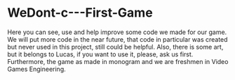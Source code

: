 # WeDont-c---First-Game

Here you can see, use and help improve some code we made for our game.
We will put more code in the near future, that code in particular was created but never used in this project, still could be helpful.
Also, there is some art, but it belongs to Lucas, if you want to use it, please, ask us first.
Furthermore, the game as made in monogram and we are freshmen in Video Games Engineering. 
